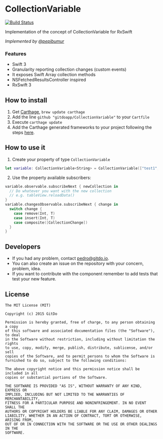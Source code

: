 # CollectionVariable
[![Build Status](https://travis-ci.org/gitdoapp/CollectionVariable.svg)](https://travis-ci.org/gitdoapp/CollectionVariable)

Implementation of the concept of CollectionVariable for RxSwift

*Implemented by [@pepibumur](https://github.com/pepibumur)*

### Features
- Swift 3
- Granularity reporting collection changes (custom events)
- It exposes Swift Array collection methods
- NSFetchedResultsController inspired
- RxSwift 3

## How to install
1. Get [Carthage](https://github.com/Carthage/Carthage), `brew update carthage`
2. Add the line `github "gitdoapp/CollectionVariable"` to your `Cartfile`
3. Execute `carthage update`
4. Add the Carthage generated frameworks to your project following the steps [here](https://github.com/Carthage/Carthage).

## How to use it
1. Create your property of type `CollectionVariable`

```swift
let variable: CollectionVariable<String> = CollectionVariable(["test1", "test2"])
```

2. Use the property available subscribers:

```swift
variable.observable.subscribeNext { newCollection in
  // Do whatever you want with the new collection
  // e.g. tableView.reloadData()
}
variable.changesObservable.subscribeNext { change in
  switch change {
    case remove(Int, T)
    case insert(Int, T)
    case composite([CollectionChange])
  }
}
```

## Developers
- If you had any problem, contact [pedro@gitdo.io](mailto://pedro@gitdo.io).
- You can also create an issue on the repository with your concern, problem, idea.
- If you want to contribute with the component remember to add tests that test your new feature.

## License

```
The MIT License (MIT)

Copyright (c) 2015 GitDo

Permission is hereby granted, free of charge, to any person obtaining a copy
of this software and associated documentation files (the "Software"), to deal
in the Software without restriction, including without limitation the rights
to use, copy, modify, merge, publish, distribute, sublicense, and/or sell
copies of the Software, and to permit persons to whom the Software is
furnished to do so, subject to the following conditions:

The above copyright notice and this permission notice shall be included in all
copies or substantial portions of the Software.

THE SOFTWARE IS PROVIDED "AS IS", WITHOUT WARRANTY OF ANY KIND, EXPRESS OR
IMPLIED, INCLUDING BUT NOT LIMITED TO THE WARRANTIES OF MERCHANTABILITY,
FITNESS FOR A PARTICULAR PURPOSE AND NONINFRINGEMENT. IN NO EVENT SHALL THE
AUTHORS OR COPYRIGHT HOLDERS BE LIABLE FOR ANY CLAIM, DAMAGES OR OTHER
LIABILITY, WHETHER IN AN ACTION OF CONTRACT, TORT OR OTHERWISE, ARISING FROM,
OUT OF OR IN CONNECTION WITH THE SOFTWARE OR THE USE OR OTHER DEALINGS IN THE
SOFTWARE.
```
